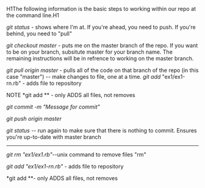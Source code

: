 H1The following information is the basic steps to working within our repo at the command line.H1



*git status* - shows where I'm at.  If you're ahead, you need to push.  If you're behind, you need to "pull" 

*git checkout master* - puts me on the master branch of the repo. If you want to be on your branch, subsitute master for your branch name. The remaining instructions will be in refrence to working on the master branch.

*git pull origin master* - pulls all of the code on that branch of the repo (in this case "master")
-- make changes to file, one at a time.
*git add* "ex1/ex1-rn.rb" - adds file to repository

NOTE *git add ** - only ADDS all files, not removes

*git commit -m "Message for commit"*

*git push origin master*

*git status* -- run again to make sure that there is nothing to commit.  Ensures you're up-to-date with master branch

-----------------------------------------------------------------
*git rm "ex1/ex1.rb"*--unix command to remove files "rm"

*git add "ex1/ex1-rn.rb"* - adds file to repository 

*git add **- only ADDS all files, not removes

